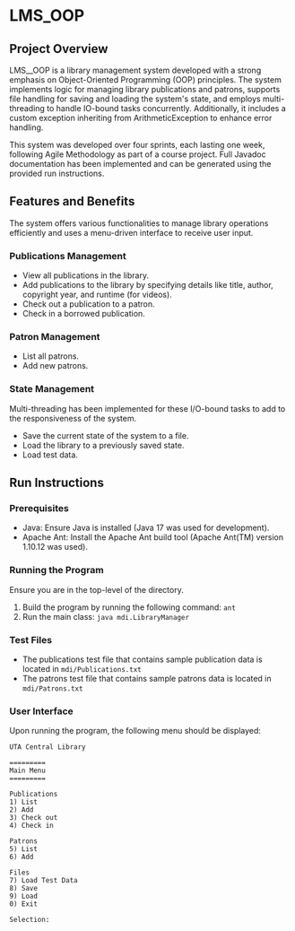 # LMS_OOP

## Project Overview
LMS__OOP is a library management system developed with a strong emphasis on Object-Oriented Programming (OOP) principles. The system implements logic for managing library publications and patrons, supports file handling for saving and loading the system's state, and employs multi-threading to handle IO-bound tasks concurrently. Additionally, it includes a custom exception inheriting from ArithmeticException to enhance error handling.

This system was developed over four sprints, each lasting one week, following Agile Methodology as part of a course project. Full Javadoc documentation has been implemented and can be generated using the provided run instructions.

## Features and Benefits
The system offers various functionalities to manage library operations efficiently and uses a menu-driven interface to receive user input.

### Publications Management
+ View all publications in the library.
+ Add publications to the library by specifying details like title, author, copyright year, and runtime (for videos).
+ Check out a publication to a patron.
+ Check in a borrowed publication.  
### Patron Management
+ List all patrons.
+ Add new patrons. 
### State Management
Multi-threading has been implemented for these I/O-bound tasks to add to the responsiveness of the system.
+ Save the current state of the system to a file.
+ Load the library to a previously saved state.
+ Load test data.

## Run Instructions

### Prerequisites
+ Java: Ensure Java is installed (Java 17 was used for development).
+ Apache Ant: Install the Apache Ant build tool (Apache Ant(TM) version 1.10.12 was used).
### Running the Program
Ensure you are in the top-level of the directory.
1. Build the program by running the following command:
   `ant`
2. Run the main class:
   `java mdi.LibraryManager`
### Test Files
+ The publications test file that contains sample publication data is located in `mdi/Publications.txt`
+ The patrons test file that contains sample patrons data is located in `mdi/Patrons.txt`

### User Interface
Upon running the program, the following menu should be displayed:
```
UTA Central Library

=========
Main Menu
=========

Publications
1) List
2) Add
3) Check out
4) Check in

Patrons
5) List
6) Add

Files
7) Load Test Data
8) Save
9) Load
0) Exit

Selection:
